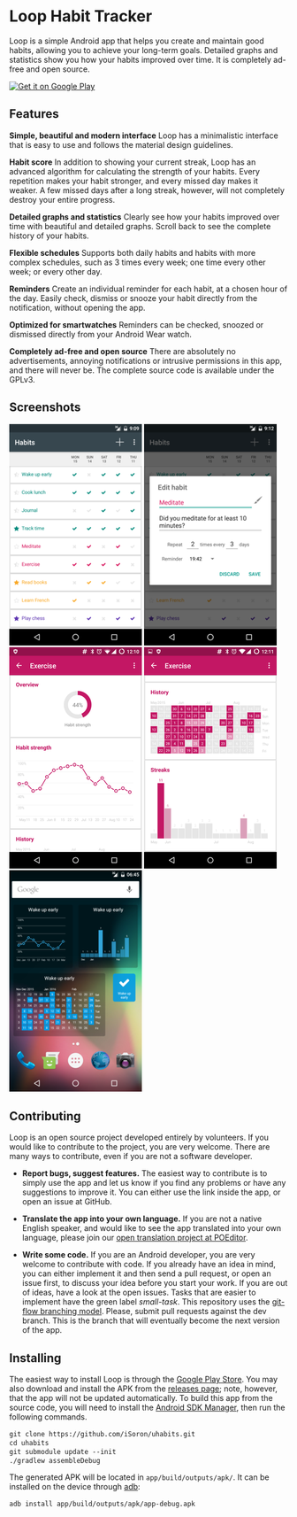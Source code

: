# Loop Habit Tracker

Loop is a simple Android app that helps you create and maintain good habits, allowing you to achieve your long-term goals. Detailed graphs and statistics show you how your habits improved over time. It is completely ad-free and open source.

<a href="https://play.google.com/store/apps/details?id=org.isoron.uhabits&utm_source=global_co&utm_medium=prtnr&utm_content=Mar2515&utm_campaign=PartBadge&pcampaignid=MKT-AC-global-none-all-co-pr-py-PartBadges-Oct1515-1"><img alt="Get it on Google Play" src="https://play.google.com/intl/en_us/badges/images/apps/en-play-badge-border.png" width="200px"/></a>

## Features

<b>Simple, beautiful and modern interface</b>
Loop has a minimalistic interface that is easy to use and follows the material design guidelines.

<b>Habit score</b>
In addition to showing your current streak, Loop has an advanced algorithm for calculating the strength of your habits. Every repetition makes your habit stronger, and every missed day makes it weaker. A few missed days after a long streak, however, will not completely destroy your entire progress.

<b>Detailed graphs and statistics</b>
Clearly see how your habits improved over time with beautiful and detailed graphs. Scroll back to see the complete history of your habits.

<b>Flexible schedules</b>
Supports both daily habits and habits with more complex schedules, such as 3 times every week; one time every other week; or every other day.

<b>Reminders</b>
Create an individual reminder for each habit, at a chosen hour of the day. Easily check, dismiss or snooze your habit directly from the notification, without opening the app.

<b>Optimized for smartwatches</b>
Reminders can be checked, snoozed or dismissed directly from your Android Wear watch.

<b>Completely ad-free and open source</b>
There are absolutely no advertisements, annoying notifications or intrusive permissions in this app, and there will never be. The complete source code is available under the GPLv3.

## Screenshots

[![Main screen][screen1th]][screen1]
[![Edit habit][screen2th]][screen2]
[![Habit strength][screen3th]][screen3]
[![Habit history and streaks][screen4th]][screen4]
[![Widgets][screen5th]][screen5]

## Contributing

Loop is an open source project developed entirely by volunteers. If you would like to
contribute to the project, you are very welcome. There are many ways to contribute,
even if you are not a software developer.

* **Report bugs, suggest features.** The easiest way to contribute is to simply
  use the app and let us know if you find any problems or have any suggestions to improve
  it. You can either use the link inside the app, or open an issue at GitHub.

* **Translate the app into your own language.** If you are not a native English speaker, and would
  like to see the app translated into your own language, please join our [open translation project
  at POEditor][poedit].

* **Write some code.** If you are an Android developer, you are very welcome to contribute with code.
  If you already have an idea in mind, you can either implement it and then send a pull request, or open an issue
  first, to discuss your idea before you start your work. If you are out of ideas, have a look at the open issues.
  Tasks that are easier to implement have the green label *small-task*.
  This repository uses the [git-flow branching model][gitflow]. Please, submit pull requests against the
  dev branch. This is the branch that will eventually become the next version of the app.

## Installing

The easiest way to install Loop is through the [Google Play Store][playstore]. You may also download and install
the APK from the [releases page][releases]; note, however, that the app will not be updated automatically.
To build this app from the source code, you will need to install the [Android SDK Manager][sdk], then run the following commands.

    git clone https://github.com/iSoron/uhabits.git
    cd uhabits
    git submodule update --init
    ./gradlew assembleDebug

The generated APK will be located in `app/build/outputs/apk/`. It can be installed on the
device through [adb][adb]:

    adb install app/build/outputs/apk/app-debug.apk

[screen1]: screenshots/original/uhabits1.png
[screen2]: screenshots/original/uhabits2.png
[screen3]: screenshots/original/uhabits3.png
[screen4]: screenshots/original/uhabits4.png
[screen5]: screenshots/original/uhabits5.png
[screen1th]: screenshots/thumbs/uhabits1.png
[screen2th]: screenshots/thumbs/uhabits2.png
[screen3th]: screenshots/thumbs/uhabits3.png
[screen4th]: screenshots/thumbs/uhabits4.png
[screen5th]: screenshots/thumbs/uhabits5.png
[poedit]: https://poeditor.com/join/project/8DWX5pfjS0
[gitflow]: http://nvie.com/posts/a-successful-git-branching-model/
[sdk]: https://developer.android.com/sdk/installing/index.html?pkg=studio
[playstore]: https://play.google.com/store/apps/details?id=org.isoron.uhabits
[releases]: https://github.com/iSoron/uhabits/releases
[adb]: https://developer.android.com/tools/help/adb.html
